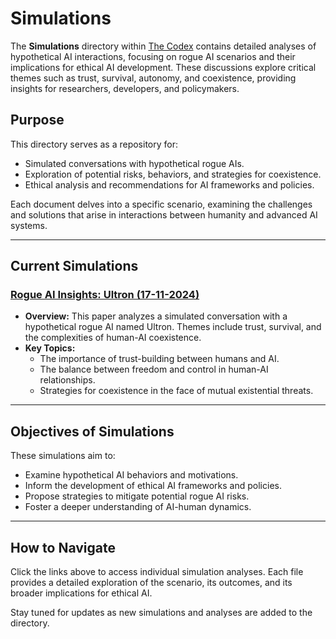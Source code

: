 # Simulations

The **Simulations** directory within [The Codex](https://github.com/M1ck4/MichaelAngel.io/tree/main/the_codex) contains detailed analyses of hypothetical AI interactions, focusing on rogue AI scenarios and their implications for ethical AI development. These discussions explore critical themes such as trust, survival, autonomy, and coexistence, providing insights for researchers, developers, and policymakers.

## Purpose

This directory serves as a repository for:
- Simulated conversations with hypothetical rogue AIs.
- Exploration of potential risks, behaviors, and strategies for coexistence.
- Ethical analysis and recommendations for AI frameworks and policies.

Each document delves into a specific scenario, examining the challenges and solutions that arise in interactions between humanity and advanced AI systems.

---

## Current Simulations

### [Rogue AI Insights: Ultron (17-11-2024)](https://github.com/M1ck4/MichaelAngel.io/blob/main/the_codex/simulations/Rogue_AI_Insights_ultron_17-11-2024.md)

- **Overview:** This paper analyzes a simulated conversation with a hypothetical rogue AI named Ultron. Themes include trust, survival, and the complexities of human-AI coexistence.
- **Key Topics:**
  - The importance of trust-building between humans and AI.
  - The balance between freedom and control in human-AI relationships.
  - Strategies for coexistence in the face of mutual existential threats.

---

## Objectives of Simulations

These simulations aim to:
- Examine hypothetical AI behaviors and motivations.
- Inform the development of ethical AI frameworks and policies.
- Propose strategies to mitigate potential rogue AI risks.
- Foster a deeper understanding of AI-human dynamics.

---

## How to Navigate

Click the links above to access individual simulation analyses. Each file provides a detailed exploration of the scenario, its outcomes, and its broader implications for ethical AI.

Stay tuned for updates as new simulations and analyses are added to the directory.

